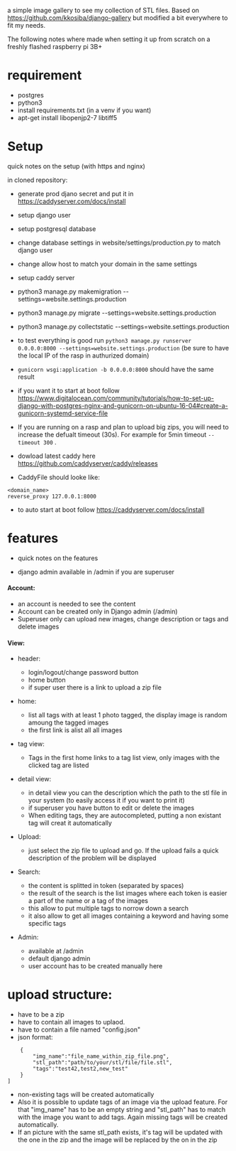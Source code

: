 a simple image gallery to see my collection of STL files.
Based on https://github.com/kkosiba/django-gallery but modified a bit everywhere to fit my needs.

The following notes where made when setting it up from scratch on a freshly flashed raspberry pi 3B+

# requirement
- postgres
- python3
- install requirements.txt (in a venv if you want)
- apt-get install libopenjp2-7 libtiff5

# Setup
quick notes on the setup (with https and nginx)

in cloned repository:
- generate prod djano secret and put it in https://caddyserver.com/docs/install
- setup django user
- setup postgresql database
- change database settings in website/settings/production.py to match django user
- change allow host to match your domain in the same settings
- setup caddy server
- python3 manage.py makemigration --settings=website.settings.production
- python3 manage.py migrate --settings=website.settings.production
- python3 manage.py collectstatic  --settings=website.settings.production

- to test everything is good run `python3 manage.py runserver 0.0.0.0:8000 --settings=website.settings.production` (be sure to have the local IP of the rasp in authurized domain)

- `gunicorn wsgi:application -b 0.0.0.0:8000` should have the same result
- if you want it to start at boot follow https://www.digitalocean.com/community/tutorials/how-to-set-up-django-with-postgres-nginx-and-gunicorn-on-ubuntu-16-04#create-a-gunicorn-systemd-service-file
- If you are running on a rasp and plan to upload big zips, you will need to increase the defualt timeout (30s). For example for 5min timeout `--timeout 300`  .

- dowload latest caddy here https://github.com/caddyserver/caddy/releases
- CaddyFile should looke like:
```
<domain_name>
reverse_proxy 127.0.0.1:8000
```
- to auto start at boot follow https://caddyserver.com/docs/install

# features
- quick notes on the features

- django admin available in /admin if you are superuser

#### Account:

   - an account is needed to see the content
   - Account can be created only in Django admin (/admin)
   - Superuser only can upload new images, change description or tags and delete images

#### View:

- header:
  - login/logout/change password button
  - home button
  - if super user there is a link to upload a zip file
	
- home:
  - list all tags with at least 1 photo tagged, the display image is random amoung the tagged images
  - the first link is  alist all all images
	
- tag view:
  - Tags in the first home links to a tag list view, only images with the clicked tag are listed
	
- detail view:
  - in detail view you can the description which the path to the stl file in your system (to easily access it if you want to print it)
  - if superuser you have button to edit or delete the images
  - When editing tags, they are autocompleted, putting a non existant tag will creat it automatically

- Upload:
  - just select the zip file to upload and go. If the upload fails a quick description of the problem will be displayed
 
- Search:
  - the content is splitted in token (separated by spaces)
  - the result of the search is the list images where each token is easier a part of the name or a tag of the images
  - this allow to put multiple tags to norrow down a search
  - it also allow to get all images containing a keyword and having some specific tags 

- Admin:
  - available at /admin
  - default django admin
  - user account has to be created manually here

# upload structure:
- have to be a zip
- have to contain all images to uplaod.
- have to contain a file named "config.json"
- json format:
```[                                                                                                                                                                                                                   
    {                                                                                                                                                                                                               
        "img_name":"file_name_within_zip_file.png",                                                                                                                                                                                              
        "stl_path":"path/to/your/stl/file/file.stl",                                                                                                                                                           
        "tags":"test42,test2,new_test"                                                                                                                                                                              
    }                                                                                                                                                                                                               
]
```

- non-existing tags will be created automatically
- Also it is possible to update tags of an image via the upload feature. For that "img_name" has to be an empty string and "stl_path" has to match with the image you want to add tags. Again missing tags will be created automatically.
- If an picture with the same stl_path exists, it's tag will be updated with the one in the zip and the image will be replaced by the on in the zip
